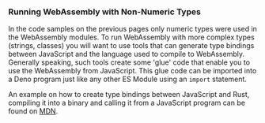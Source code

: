 ### Running WebAssembly with Non-Numeric Types

In the code samples on the previous pages only numeric types were used in the
WebAssembly modules. To run WebAssembly with more complex types (strings,
classes) you will want to use tools that can generate type bindings between
JavaScript and the language used to compile to WebAssembly. Generally speaking,
such tools create some 'glue' code that enable you to use the WebAssembly from
JavaScript. This glue code can be imported into a Deno program just like any
other ES Module using an `import` statement.

An example on how to create type bindings between JavaScript and Rust, compiling
it into a binary and calling it from a JavaScript program can be found on
[MDN](https://developer.mozilla.org/en-US/docs/WebAssembly/Rust_to_wasm).
